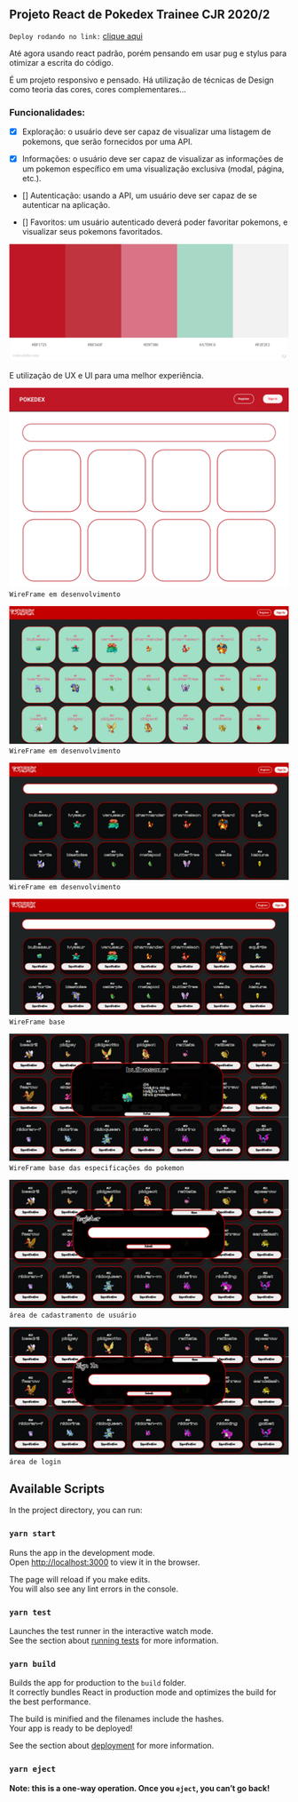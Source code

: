 ## Projeto React de Pokedex Trainee CJR 2020/2

`Deploy rodando no link:` [clique aqui](https://lveloz.netlify.app/)


Até agora usando react padrão, porém pensando em usar pug e stylus para otimizar a escrita do código.

É um projeto responsivo e pensado. Há utilização de técnicas de Design como teoria das cores, cores complementares...

### Funcionalidades:

- [x] Exploração: o usuário deve ser capaz de visualizar uma listagem de pokemons, que serão fornecidos por uma API.

- [x] Informações: o usuário deve ser capaz de visualizar as informações de um pokemon específico em uma visualização exclusiva (modal, página, etc.).

- [] Autenticação: usando a API, um usuário deve ser capaz de se autenticar na aplicação.

- [] Favoritos: um usuário autenticado deverá poder favoritar pokemons, e visualizar seus pokemons favoritados.

![paleta de cores utilizada, título 152 Brazilian Artists Pokedex Project](./wireframes/paletadecores.jpeg)

E utilização de UX e UI para uma melhor experiência.


![base que será montada o projeto](./wireframes/Pokedex.png)
`WireFrame em desenvolvimento`

![base que será montada o projeto](./wireframes/pokedexv0.5.png)
`WireFrame em desenvolvimento`


![base que será montada o projeto](./wireframes/pokedexV0.6.png)
`WireFrame em desenvolvimento`

![wireframe base](./wireframes/pokedexv1.0.png)
`WireFrame base`

![wireframe base](./wireframes/espec.png)
`WireFrame base das especificações do pokemon`

![wireframe base](./wireframes/register.png)
`área de cadastramento de usuário`

![wireframe base](./wireframes/login.png)
`área de login`



## Available Scripts

In the project directory, you can run:

### `yarn start`

Runs the app in the development mode.\
Open [http://localhost:3000](http://localhost:3000) to view it in the browser.

The page will reload if you make edits.\
You will also see any lint errors in the console.

### `yarn test`

Launches the test runner in the interactive watch mode.\
See the section about [running tests](https://facebook.github.io/create-react-app/docs/running-tests) for more information.

### `yarn build`

Builds the app for production to the `build` folder.\
It correctly bundles React in production mode and optimizes the build for the best performance.

The build is minified and the filenames include the hashes.\
Your app is ready to be deployed!

See the section about [deployment](https://facebook.github.io/create-react-app/docs/deployment) for more information.

### `yarn eject`

**Note: this is a one-way operation. Once you `eject`, you can’t go back!**
